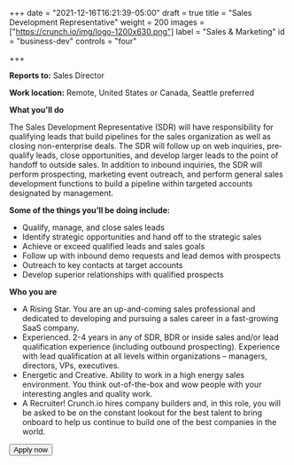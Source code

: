 +++
date = "2021-12-16T16:21:39-05:00"
draft = true
title = "Sales Development Representative"
weight = 200
images = ["https://crunch.io/img/logo-1200x630.png"]
label = "Sales & Marketing"
id = "business-dev"
controls = "four"

+++

**Reports to:** Sales Director

**Work location:** Remote, United States or Canada, Seattle preferred

**What you'll do**

The Sales Development Representative (SDR) will have responsibility for qualifying leads that build pipelines for the sales organization as well as closing non-enterprise deals. The SDR will follow up on web inquiries, pre‐qualify leads, close opportunities, and develop larger leads to the point of handoff to outside sales. In addition to inbound inquiries, the SDR will perform prospecting, marketing event outreach, and perform general sales development functions to build a pipeline within targeted accounts designated by management.

**Some of the things you’ll be doing include:**

- Qualify, manage, and close sales leads
- Identify strategic opportunities and hand off to the strategic sales
- Achieve or exceed qualified leads and sales goals
- Follow up with inbound demo requests and lead demos with prospects
- Outreach to key contacts at target accounts
- Develop superior relationships with qualified prospects

**Who you are**

- A Rising Star. You are an up-and-coming sales professional and dedicated to developing and pursuing a sales career in a fast-growing SaaS company.
- Experienced. 2-4 years in any of SDR, BDR or inside sales and/or lead qualification experience (including outbound prospecting). Experience with lead qualification at all levels within organizations – managers, directors, VPs, executives.
- Energetic and Creative. Ability to work in a high energy sales environment. You think out-of-the-box and wow people with your interesting angles and quality work.
- A Recruiter! Crunch.io hires company builders and, in this role, you will be asked to be on the constant lookout for the best talent to bring onboard to help us continue to build one of the best companies in the world.


<button class="btn btn-success" onclick="location.href='https://smrtr.io/4F6hw';">Apply now</button>
